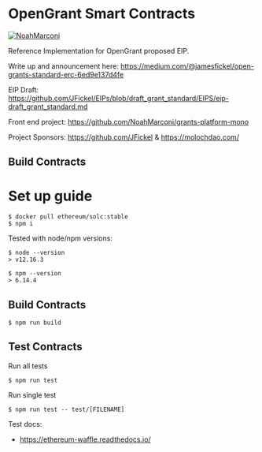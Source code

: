 # OpenGrant Smart Contracts

[![NoahMarconi](https://circleci.com/gh/NoahMarconi/grant-contracts.svg?style=shield)](https://circleci.com/gh/NoahMarconi/grant-contracts)


Reference Implementation for OpenGrant proposed EIP.

Write up and announcement here: https://medium.com/@jamesfickel/open-grants-standard-erc-6ed9e137d4fe

EIP Draft: https://github.com/JFickel/EIPs/blob/draft_grant_standard/EIPS/eip-draft_grant_standard.md

Front end project: https://github.com/NoahMarconi/grants-platform-mono

Project Sponsors: https://github.com/JFickel & https://molochdao.com/


## Build Contracts
# Set up guide

```
$ docker pull ethereum/solc:stable
$ npm i
```

Tested with node/npm versions:

```
$ node --version
> v12.16.3

$ npm --version
> 6.14.4
```

## Build Contracts

```
$ npm run build
```

## Test Contracts

Run all tests
```
$ npm run test
```

Run single test
```
$ npm run test -- test/[FILENAME]
```

Test docs:

  - https://ethereum-waffle.readthedocs.io/

